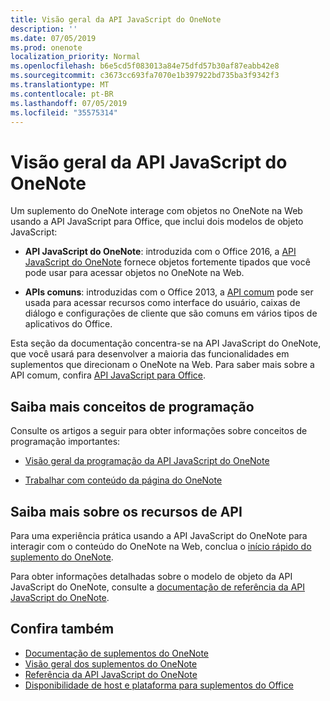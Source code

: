 ```yaml
---
title: Visão geral da API JavaScript do OneNote
description: ''
ms.date: 07/05/2019
ms.prod: onenote
localization_priority: Normal
ms.openlocfilehash: b6e5cd5f083013a84e75dfd57b30af87eabb42e8
ms.sourcegitcommit: c3673cc693fa7070e1b397922bd735ba3f9342f3
ms.translationtype: MT
ms.contentlocale: pt-BR
ms.lasthandoff: 07/05/2019
ms.locfileid: "35575314"
---
```

# <a name="onenote-javascript-api-overview"></a>Visão geral da API JavaScript do OneNote

Um suplemento do OneNote interage com objetos no OneNote na Web usando a API JavaScript para Office, que inclui dois modelos de objeto JavaScript:

* **API JavaScript do OneNote**: introduzida com o Office 2016, a [API JavaScript do OneNote](/javascript/api/onenote) fornece objetos fortemente tipados que você pode usar para acessar objetos no OneNote na Web. 

* **APIs comuns**: introduzidas com o Office 2013, a [API comum](/javascript/api/office) pode ser usada para acessar recursos como interface do usuário, caixas de diálogo e configurações de cliente que são comuns em vários tipos de aplicativos do Office.

Esta seção da documentação concentra-se na API JavaScript do OneNote, que você usará para desenvolver a maioria das funcionalidades em suplementos que direcionam o OneNote na Web. Para saber mais sobre a API comum, confira [API JavaScript para Office](../javascript-api-for-office.md). 

## <a name="learn-programming-concepts"></a>Saiba mais conceitos de programação

Consulte os artigos a seguir para obter informações sobre conceitos de programação importantes:

- [Visão geral da programação da API JavaScript do OneNote](../../onenote/onenote-add-ins-programming-overview.md)

- [Trabalhar com conteúdo da página do OneNote](../../onenote/onenote-add-ins-page-content.md)

## <a name="learn-about-api-capabilities"></a>Saiba mais sobre os recursos de API

Para uma experiência prática usando a API JavaScript do OneNote para interagir com o conteúdo do OneNote na Web, conclua o [início rápido do suplemento do OneNote](../../quickstarts/onenote-quickstart.md). 

Para obter informações detalhadas sobre o modelo de objeto da API JavaScript do OneNote, consulte a [documentação de referência da API JavaScript do OneNote](/javascript/api/onenote).

## <a name="see-also"></a>Confira também

- [Documentação de suplementos do OneNote](../../onenote/index.md)
- [Visão geral dos suplementos do OneNote](../../onenote/onenote-add-ins-programming-overview.md)
- [Referência da API JavaScript do OneNote](/javascript/api/onenote)
- [Disponibilidade de host e plataforma para suplementos do Office](../../overview/office-add-in-availability.md)

